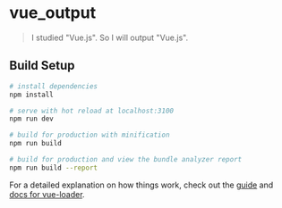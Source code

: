 # vue_output

> I studied \"Vue.js\". So I will output \"Vue.js\".

## Build Setup

``` bash
# install dependencies
npm install

# serve with hot reload at localhost:3100
npm run dev

# build for production with minification
npm run build

# build for production and view the bundle analyzer report
npm run build --report
```

For a detailed explanation on how things work, check out the [guide](http://vuejs-templates.github.io/webpack/) and [docs for vue-loader](http://vuejs.github.io/vue-loader).
